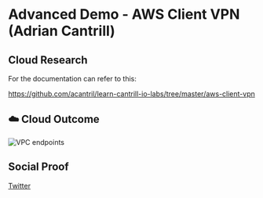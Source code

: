 

# Advanced Demo - AWS Client VPN (Adrian Cantrill)


## Cloud Research

For the documentation can refer to this:

https://github.com/acantril/learn-cantrill-io-labs/tree/master/aws-client-vpn

## ☁️ Cloud Outcome


![VPC endpoints](https://user-images.githubusercontent.com/99172259/179439642-8de1f455-8b60-4a04-8d91-02b7c54c9a36.JPG)


## Social Proof

[Twitter](https://twitter.com/JoeSeven08/status/1548634642806296577)
